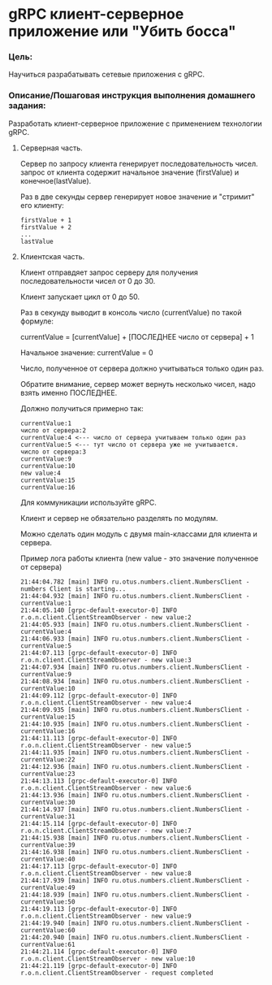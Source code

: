 # gRPC клиент-серверное приложение или "Убить босса"

### Цель:
Научиться разрабатывать сетевые приложения с gRPC.

### Описание/Пошаговая инструкция выполнения домашнего задания:
Разработать клиент-серверное приложение с применением технологии gRPC.

1. Серверная часть.

    Сервер по запросу клиента генерирует последовательность чисел.
запрос от клиента содержит начальное значение (firstValue) и конечное(lastValue).

    Раз в две секунды сервер генерирует новое значение и "стримит" его клиенту:
    ```
    firstValue + 1
    firstValue + 2
    ...  
    lastValue
    ```
2. Клиентская часть.

    Клиент отправдяет запрос серверу для получения последовательности чисел от 0 до 30. 

    Клиент запускает цикл от 0 до 50. 

    Раз в секунду выводит в консоль число (currentValue) по такой формуле:
    
    currentValue = [currentValue] + [ПОСЛЕДНЕЕ число от сервера] + 1

    Начальное значение: currentValue = 0

    Число, полученное от сервера должно учитываться только один раз.
   
    Обратите внимание, сервер может вернуть несколько чисел, надо взять именно ПОСЛЕДНЕЕ.

    Должно получиться примерно так:
    ```
    currentValue:1
    число от сервера:2 
    currentValue:4 <--- число от сервера учитываем только один раз 
    currentValue:5 <--- тут число от сервера уже не учитывается. 
    число от сервера:3 
    currentValue:9 
    currentValue:10 
    new value:4 
    currentValue:15 
    currentValue:16
    ```

    Для коммуникации используйте gRPC. 

    Клиент и сервер не обязательно разделять по модулям. 

    Можно сделать один модуль с двумя main-классами для клиента и сервера. 

    Пример лога работы клиента (new value - это значение полученное от сервера)
    ```
    21:44:04.782 [main] INFO ru.otus.numbers.client.NumbersClient - numbers Client is starting...
    21:44:04.932 [main] INFO ru.otus.numbers.client.NumbersClient - currentValue:1
    21:44:05.140 [grpc-default-executor-0] INFO r.o.n.client.ClientStreamObserver - new value:2
    21:44:05.933 [main] INFO ru.otus.numbers.client.NumbersClient - currentValue:4
    21:44:06.933 [main] INFO ru.otus.numbers.client.NumbersClient - currentValue:5
    21:44:07.113 [grpc-default-executor-0] INFO r.o.n.client.ClientStreamObserver - new value:3
    21:44:07.934 [main] INFO ru.otus.numbers.client.NumbersClient - currentValue:9
    21:44:08.934 [main] INFO ru.otus.numbers.client.NumbersClient - currentValue:10
    21:44:09.112 [grpc-default-executor-0] INFO r.o.n.client.ClientStreamObserver - new value:4
    21:44:09.935 [main] INFO ru.otus.numbers.client.NumbersClient - currentValue:15
    21:44:10.935 [main] INFO ru.otus.numbers.client.NumbersClient - currentValue:16
    21:44:11.113 [grpc-default-executor-0] INFO r.o.n.client.ClientStreamObserver - new value:5
    21:44:11.935 [main] INFO ru.otus.numbers.client.NumbersClient - currentValue:22
    21:44:12.936 [main] INFO ru.otus.numbers.client.NumbersClient - currentValue:23
    21:44:13.113 [grpc-default-executor-0] INFO r.o.n.client.ClientStreamObserver - new value:6
    21:44:13.936 [main] INFO ru.otus.numbers.client.NumbersClient - currentValue:30
    21:44:14.937 [main] INFO ru.otus.numbers.client.NumbersClient - currentValue:31
    21:44:15.114 [grpc-default-executor-0] INFO r.o.n.client.ClientStreamObserver - new value:7
    21:44:15.938 [main] INFO ru.otus.numbers.client.NumbersClient - currentValue:39
    21:44:16.938 [main] INFO ru.otus.numbers.client.NumbersClient - currentValue:40
    21:44:17.113 [grpc-default-executor-0] INFO r.o.n.client.ClientStreamObserver - new value:8
    21:44:17.939 [main] INFO ru.otus.numbers.client.NumbersClient - currentValue:49
    21:44:18.939 [main] INFO ru.otus.numbers.client.NumbersClient - currentValue:50
    21:44:19.113 [grpc-default-executor-0] INFO r.o.n.client.ClientStreamObserver - new value:9
    21:44:19.940 [main] INFO ru.otus.numbers.client.NumbersClient - currentValue:60
    21:44:20.940 [main] INFO ru.otus.numbers.client.NumbersClient - currentValue:61
    21:44:21.114 [grpc-default-executor-0] INFO r.o.n.client.ClientStreamObserver - new value:10
    21:44:21.119 [grpc-default-executor-0] INFO r.o.n.client.ClientStreamObserver - request completed
    ```